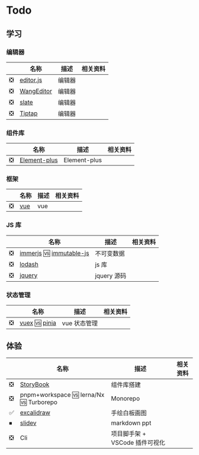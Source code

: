 # Todo

## 学习

### 编辑器

|     | 名称                                                        | 描述   | 相关资料 |
| --- | ----------------------------------------------------------- | ------ | -------- |
| ❎  | [editor.js](https://github.com/codex-team/editor.js)        | 编辑器 |
| ❎  | [WangEditor](https://github.com/wangeditor-team/wangEditor) | 编辑器 |
| ❎  | [slate](https://github.com/ianstormtaylor/slate)            | 编辑器 |
| ❎  | [Tiptap](https://github.com/ueberdosis/tiptap)              | 编辑器 |

### 组件库

|     | 名称                                                         | 描述         | 相关资料 |
| --- | ------------------------------------------------------------ | ------------ | -------- |
| ❎  | [Element-plus](https://github.com/element-plus/element-plus) | Element-plus |

### 框架

|     | 名称                                | 描述 | 相关资料 |
| --- | ----------------------------------- | ---- | -------- |
| ❎  | [vue](https://github.com/vuejs/vue) | vue  |

### JS 库

|     | 名称                                                                                                        | 描述        | 相关资料 |
| --- | ----------------------------------------------------------------------------------------------------------- | ----------- | -------- |
| ❎  | [immerjs](https://github.com/immerjs/immer) 🆚 [immutable-js](https://github.com/immutable-js/immutable-js) | 不可变数据  |
| ❎  | [lodash](https://github.com/lodash/lodash)                                                                  | js 库       |
| ❎  | [jquery](https://github.com/jquery/jquery)                                                                  | jquery 源码 |

### 状态管理

|     | 名称                                                                             | 描述         | 相关资料 |
| --- | -------------------------------------------------------------------------------- | ------------ | -------- |
| ❎  | [vuex](https://github.com/vuejs/vuex) 🆚 [pinia](https://github.com/vuejs/pinia) | vue 状态管理 |

## 体验

|     | 名称                                                   | 描述                           | 相关资料 |
| --- | ------------------------------------------------------ | ------------------------------ | -------- |
| ❎  | [StoryBook](https://github.com/storybookjs/storybook)  | 组件库搭建                     |
| ❎  | pnpm+workspace 🆚 lerna/Nx 🆚 Turborepo                | Monorepo                       |
| ✅  | [excalidraw](https://github.com/excalidraw/excalidraw) | 手绘白板画图                   |
| ⏹   | [slidev](https://github.com/slidevjs/slidev)           | markdown ppt                   |
| ❎  | Cli                                                    | 项目脚手架 + VSCode 插件可视化 |
